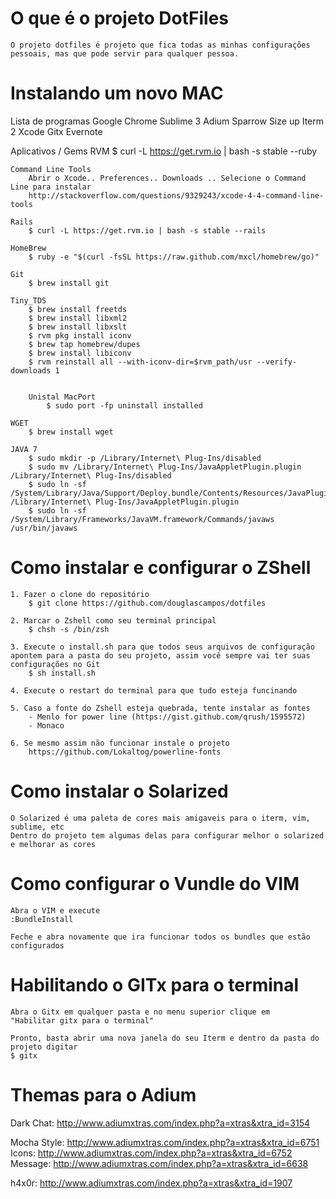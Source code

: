 O que é o projeto DotFiles
==========================

	O projeto dotfiles é projeto que fica todas as minhas configurações pessoais, mas que pode servir para qualquer pessoa.



Instalando um novo MAC
========================

Lista de programas
	Google Chrome
	Sublime 3
	Adium
	Sparrow
	Size up
	Iterm 2
	Xcode
	Gitx
	Evernote

Aplicativos / Gems
	RVM
		$ curl -L https://get.rvm.io | bash -s stable --ruby

	Command Line Tools
		Abrir o Xcode.. Preferences.. Downloads .. Selecione o Command Line para instalar
		http://stackoverflow.com/questions/9329243/xcode-4-4-command-line-tools

	Rails
		$ curl -L https://get.rvm.io | bash -s stable --rails

	HomeBrew
		$ ruby -e "$(curl -fsSL https://raw.github.com/mxcl/homebrew/go)"

	Git
		$ brew install git

	Tiny_TDS
		$ brew install freetds
		$ brew install libxml2
		$ brew install libxslt
		$ rvm pkg install iconv
		$ brew tap homebrew/dupes
		$ brew install libiconv
		$ rvm reinstall all --with-iconv-dir=$rvm_path/usr --verify-downloads 1


		Unistal MacPort
			$ sudo port -fp uninstall installed

	WGET
		$ brew install wget

	JAVA 7
		$ sudo mkdir -p /Library/Internet\ Plug-Ins/disabled 
		$ sudo mv /Library/Internet\ Plug-Ins/JavaAppletPlugin.plugin /Library/Internet\ Plug-Ins/disabled
		$ sudo ln -sf /System/Library/Java/Support/Deploy.bundle/Contents/Resources/JavaPlugin2_NPAPI.plugin /Library/Internet\ Plug-Ins/JavaAppletPlugin.plugin
		$ sudo ln -sf /System/Library/Frameworks/JavaVM.framework/Commands/javaws /usr/bin/javaws



Como instalar e configurar o ZShell
====================================

	1. Fazer o clone do repositório
		$ git clone https://github.com/douglascampos/dotfiles

	2. Marcar o Zshell como seu terminal principal
		$ chsh -s /bin/zsh

	3. Execute o install.sh para que todos seus arquivos de configuração apontem para a pasta do seu projeto, assim você sempre vai ter suas configurações no Git
		$ sh install.sh

	4. Execute o restart do terminal para que tudo esteja funcinando

	5. Caso a fonte do Zshell esteja quebrada, tente instalar as fontes
		- Menlo for power line (https://gist.github.com/qrush/1595572)
		- Monaco

	6. Se mesmo assim não funcionar instale o projeto
        https://github.com/Lokaltog/powerline-fonts

Como instalar o Solarized
==========================

    O Solarized é uma paleta de cores mais amigaveis para o iterm, vim, sublime, etc
    Dentro do projeto tem algumas delas para configurar melhor o solarized e melhorar as cores



Como configurar o Vundle do VIM
===============================

	Abra o VIM e execute
	:BundleInstall

	Feche e abra novamente que ira funcionar todos os bundles que estão configurados



Habilitando o GITx para o terminal
==================================

	Abra o Gitx em qualquer pasta e no menu superior clique em 
	"Habilitar gitx para o terminal"

	Pronto, basta abrir uma nova janela do seu Iterm e dentro da pasta do projeto digitar
	$ gitx



Themas para o Adium
===================

Dark Chat:   	http://www.adiumxtras.com/index.php?a=xtras&xtra_id=3154

Mocha Style: 	http://www.adiumxtras.com/index.php?a=xtras&xtra_id=6751
	     		Icons: http://www.adiumxtras.com/index.php?a=xtras&xtra_id=6752
				Message: http://www.adiumxtras.com/index.php?a=xtras&xtra_id=6638

h4x0r: 			http://www.adiumxtras.com/index.php?a=xtras&xtra_id=1907
